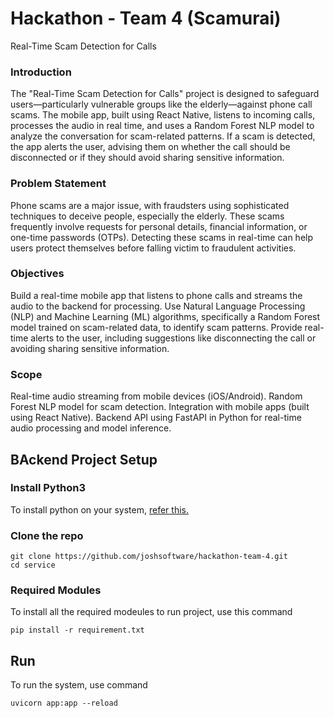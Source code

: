 # Hackathon - Team 4 (Scamurai)
Real-Time Scam Detection for Calls

### Introduction

The "Real-Time Scam Detection for Calls" project is designed to safeguard users—particularly vulnerable groups like the elderly—against phone call scams. The mobile app, built using React Native, listens to incoming calls, processes the audio in real time, and uses a Random Forest NLP model to analyze the conversation for scam-related patterns. If a scam is detected, the app alerts the user, advising them on whether the call should be disconnected or if they should avoid sharing sensitive information.

### Problem Statement
Phone scams are a major issue, with fraudsters using sophisticated techniques to deceive people, especially the elderly. These scams frequently involve requests for personal details, financial information, or one-time passwords (OTPs). Detecting these scams in real-time can help users protect themselves before falling victim to fraudulent activities.

### Objectives
Build a real-time mobile app that listens to phone calls and streams the audio to the backend for processing.
Use Natural Language Processing (NLP) and Machine Learning (ML) algorithms, specifically a Random Forest model trained on scam-related data, to identify scam patterns.
Provide real-time alerts to the user, including suggestions like disconnecting the call or avoiding sharing sensitive information.

### Scope
Real-time audio streaming from mobile devices (iOS/Android).
Random Forest NLP model for scam detection.
Integration with mobile apps (built using React Native).
Backend API using FastAPI in Python for real-time audio processing and model inference.

## BAckend Project Setup

### Install Python3
To install python on your system, [refer this.](https://www.geeksforgeeks.org/download-and-install-python-3-latest-version/)

### Clone the repo
```
git clone https://github.com/joshsoftware/hackathon-team-4.git
cd service
```

### Required Modules
To install all the required modeules to run project, use this command
```
pip install -r requirement.txt
```
## Run
To run the system, use command
```
uvicorn app:app --reload
```
